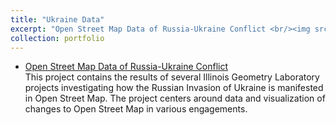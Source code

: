 ```yaml
---
title: "Ukraine Data"
excerpt: "Open Street Map Data of Russia-Ukraine Conflict <br/><img src='/images/heatmap.png'>"
collection: portfolio
---
```

* [Open Street Map Data of Russia-Ukraine Conflict](https://gitlab.engr.illinois.edu/r-sowers/ukraine-data) <br>
This project contains the results of several Illinois Geometry Laboratory projects investigating how the Russian Invasion of Ukraine is manifested in Open Street Map.  The project centers around data and visualization of changes to Open Street Map in various engagements.
